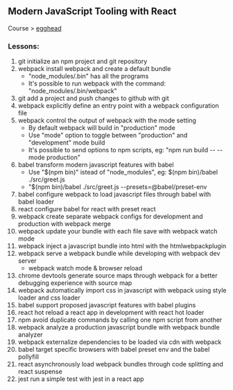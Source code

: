 ## Modern JavaScript Tooling with React

Course > [egghead](https://egghead.io/courses/modern-javascript-tooling-with-react)

### Lessons:

1.  git initialize an npm project and git repository
2.  webpack install webpack and create a default bundle
    - "node_modules/.bin" has all the programs
    - It's possible to run webpack with the command: "node_modules/.bin/webpack"
3.  git add a project and push changes to github with git
4.  webpack explicitly define an entry point with a webpack configuration file
5.  webpack control the output of webpack with the mode setting
    - By default webpack will build in "production" mode
    - Use "mode" option to toggle between "production" and "development" mode build
    - It's possible to send options to npm scripts, eg: "npm run build -- --mode production"
6.  babel transform modern javascript features with babel
    - Use "$(npm bin)" istead of "node_modules", eg: $(npm bin)/babel ./src/greet.js
    - "$(npm bin)/babel ./src/greet.js --presets=@babel/preset-env
7.  babel configure webpack to load javascript files through babel with babel loader
8.  react configure babel for react with preset react
9.  webpack create separate webpack configs for development and production with webpack merge
10. webpack update your bundle with each file save with webpack watch mode
11. webpack inject a javascript bundle into html with the htmlwebpackplugin
12. webpack serve a webpack bundle while developing with webpack dev server
    - webpack watch mode & browser reload
13. chrome devtools generate source maps through webpack for a better debugging experience with source map
14. webpack automatically import css in javascript with webpack using style loader and css loader
15. babel support proposed javascript features with babel plugins
16. react hot reload a react app in development with react hot loader
17. npm avoid duplicate commands by calling one npm script from another
18. webpack analyze a production javascript bundle with webpack bundle analyzer
19. webpack externalize dependencies to be loaded via cdn with webpack
20. babel target specific browsers with babel preset env and the babel pollyfill
21. react asynchronously load webpack bundles through code splitting and react suspense
22. jest run a simple test with jest in a react app